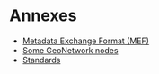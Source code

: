 # Annexes

-   [Metadata Exchange Format (MEF)](mef-format.md)
-   [Some GeoNetwork nodes](gallery/index.md)
-   [Standards](standards/index.md)
